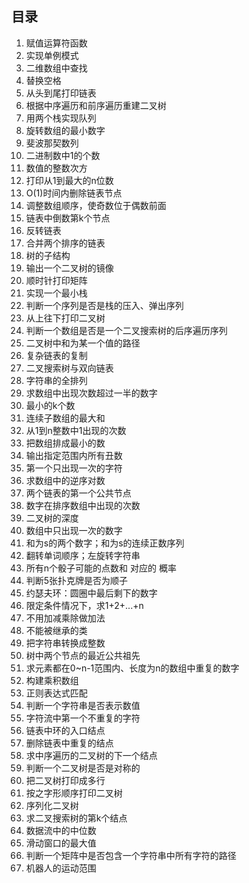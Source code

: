 ## 目录

1. 赋值运算符函数
2. 实现单例模式
3. 二维数组中查找
4. 替换空格
5. 从头到尾打印链表
6. 根据中序遍历和前序遍历重建二叉树
7. 用两个栈实现队列
8. 旋转数组的最小数字
9. 斐波那契数列
10. 二进制数中1的个数
11. 数值的整数次方
12. 打印从1到最大的n位数
13. O(1)时间内删除链表节点
14. 调整数组顺序，使奇数位于偶数前面
15. 链表中倒数第k个节点
16. 反转链表
17. 合并两个排序的链表
18. 树的子结构
19. 输出一个二叉树的镜像
20. 顺时针打印矩阵
21. 实现一个最小栈
22. 判断一个序列是否是栈的压入、弹出序列
23. 从上往下打印二叉树
24. 判断一个数组是否是一个二叉搜索树的后序遍历序列
25. 二叉树中和为某一个值的路径
26. 复杂链表的复制
27. 二叉搜索树与双向链表
28. 字符串的全排列
29. 求数组中出现次数超过一半的数字
30. 最小的k个数
31. 连续子数组的最大和
32. 从1到n整数中1出现的次数
33. 把数组排成最小的数
34. 输出指定范围内所有丑数
35. 第一个只出现一次的字符
36. 求数组中的逆序对数
37. 两个链表的第一个公共节点
38. 数字在排序数组中出现的次数
39. 二叉树的深度
40. 数组中只出现一次的数字
41. 和为s的两个数字；和为s的连续正数序列
42. 翻转单词顺序；左旋转字符串
43. 所有n个骰子可能的点数和 对应的 概率
44. 判断5张扑克牌是否为顺子
45. 约瑟夫环：圆圈中最后剩下的数字
46. 限定条件情况下，求1+2+...+n
47. 不用加减乘除做加法
48. 不能被继承的类
49. 把字符串转换成整数
50. 树中两个节点的最近公共祖先
51. 求元素都在0~n-1范围内、长度为n的数组中重复的数字
52. 构建乘积数组
53. 正则表达式匹配
54. 判断一个字符串是否表示数值
55. 字符流中第一个不重复的字符
56. 链表中环的入口结点
57. 删除链表中重复的结点
58. 求中序遍历的二叉树的下一个结点
59. 判断一个二叉树是否是对称的
60. 把二叉树打印成多行
61. 按之字形顺序打印二叉树
62. 序列化二叉树
63. 求二叉搜索树的第k个结点
64. 数据流中的中位数
65. 滑动窗口的最大值
66. 判断一个矩阵中是否包含一个字符串中所有字符的路径
67. 机器人的运动范围
